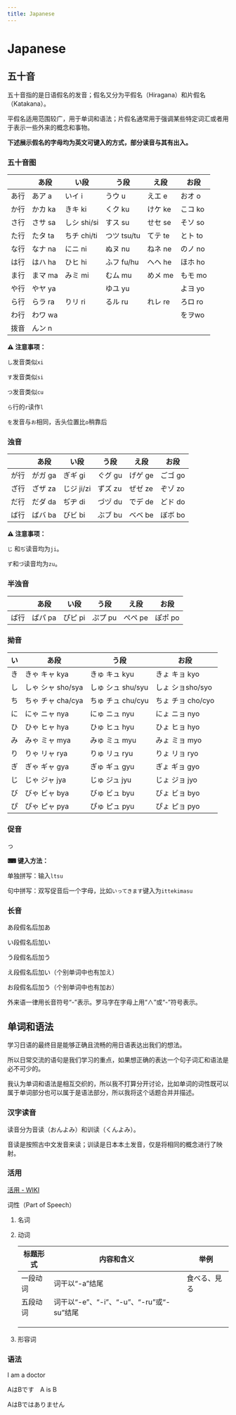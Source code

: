 ```yaml
---
title: Japanese
---
```


# Japanese



## 五十音

五十音指的是日语假名的发音；假名又分为平假名（Hiragana）和片假名（Katakana）。

平假名适用范围较广，用于单词和语法；片假名通常用于强调某些特定词汇或者用于表示一些外来的概念和事物。

**下述展示假名的字母均为英文可键入的方式，部分读音与其有出入。**

### 五十音图

|      | あ段    | い段        | う段        | え段    | お段    |
| ---- | ------- | ----------- | ----------- | ------- | ------- |
| あ行 | あア a  | いイ i      | うウ u      | えエ e  | おオ o  |
| か行 | かカ ka | きキ ki     | くク ku     | けケ ke | こコ ko |
| さ行 | さサ sa | しシ shi/si | すス su     | せセ se | そソ so |
| た行 | たタ ta | ちチ chi/ti | つツ tsu/tu | てテ te | とト to |
| な行 | なナ na | にニ ni     | ぬヌ nu     | ねネ ne | のノ no |
| は行 | はハ ha | ひヒ hi     | ふフ fu/hu  | へヘ he | ほホ ho |
| ま行 | まマ ma | みミ mi     | むム mu     | めメ me | もモ mo |
| や行 | やヤ ya |             | ゆユ yu     |         | よヨ yo |
| ら行 | らラ ra | りリ ri     | るル ru     | れレ re | ろロ ro |
| わ行 | わワ wa |             |             |         | をヲwo  |
| 拨音 | んン n  |             |             |         |         |

**⚠ 注意事项：**

`し`发音类似`xi`

`す`发音类似`si`

`つ`发音类似`cu`

`ら`行的`r`读作`l`

`を`发音与`お`相同，舌头位置比`o`稍靠后

### 浊音

|      | あ段    | い段       | う段    | え段    | お段    |
| ---- | ------- | ---------- | ------- | ------- | ------- |
| が行 | がガ ga | ぎギ gi    | ぐグ gu | げゲ ge | ごゴ go |
| ざ行 | ざザ za | じジ ji/zi | ずズ zu | ぜゼ ze | ぞゾ zo |
| だ行 | だダ da | ぢヂ di    | づヅ du | でデ de | どド do |
| ば行 | ばバ ba | びビ bi    | ぶブ bu | べベ be | ぼボ bo |

**⚠ 注意事项：**

`じ` 和`ぢ`读音均为`ji`。

`ず`和`づ`读音均为`zu`。

### 半浊音

|      | あ段    | い段    | う段    | え段    | お段    |
| ---- | ------- | ------- | ------- | ------- | ------- |
| ぱ行 | ぱパ pa | ぴピ pi | ぷプ pu | ぺペ pe | ぽポ po |

### 拗音

| い   | あ段              | う段              | お段              |
| ---- | ----------------- | ----------------- | ----------------- |
| き   | きゃ キャ kya     | きゅ キュ kyu     | きょ キョ kyo     |
| し   | しゃ シャ sho/sya | しゅ シュ shu/syu | しょ ショsho/syo  |
| ち   | ちゃ チャ cha/cya | ちゅ チュ chu/cyu | ちょ チョ cho/cyo |
| に   | にゃ ニャ nya     | にゅ ニュ nyu     | にょ ニョ nyo     |
| ひ   | ひゃ ヒャ hya     | ひゅ ヒュ hyu     | ひょ ヒョ hyo     |
| み   | みゃ ミャ mya     | みゅ ミュ myu     | みょ ミョ myo     |
| り   | りゃ リャ rya     | りゅ リュ ryu     | りょ リョ ryo     |
| ぎ   | ぎゃ ギャ gya     | ぎゅ ギュ gyu     | ぎょ ギョ gyo     |
| じ   | じゃ ジャ jya     | じゅ ジュ jyu     | じょ ジョ jyo     |
| び   | びゃ ビャ bya     | びゅ ビュ byu     | びょ ビョ byo     |
| ぴ   | ぴゃ ピャ pya     | ぴゅ ピュ pyu     | ぴょ ピョ pyo     |

### 促音

っ

**⌨ 键入方法：**

单独拼写：输入`ltsu`

句中拼写：双写促音后一个字母，比如`いってきます`键入为`ittekimasu`

### 长音

あ段假名后加あ

い段假名后加い

う段假名后加う

え段假名后加い（个别单词中也有加え）

お段假名后加う（个别单词中也有加お）

外来语一律用长音符号“-”表示。罗马字在字母上用“∧”或“-”符号表示。

## 单词和语法

学习日语的最终目是能够正确且流畅的用日语表达出我们的想法。

所以日常交流的语句是我们学习的重点，如果想正确的表达一个句子词汇和语法是必不可少的。

我认为单词和语法是相互交织的，所以我不打算分开讨论，比如单词的词性既可以属于单词部分也可以属于是语法部分，所以我将这个话题合并并描述。

### 汉字读音

读音分为音读（おんよみ）和训读（くんよみ）。

音读是按照古中文发音来读；训读是日本本土发音，仅是将相同的概念进行了映射。

### 活用

[活用 - WIKI](https://zh.wikipedia.org/wiki/%E6%B4%BB%E7%94%A8_(%E6%97%A5%E8%AA%9E))

词性（Part of Speech）

1. 名词

2. 动词

   | 标题形式 | 内容和含义                               | 举例         |
   | -------- | ---------------------------------------- | ------------ |
   | 一段动词 | 词干以“-a”结尾                           | 食べる、見る |
   | 五段动词 | 词干以“-e”、“-i”、“-u”、“-ru”或“-su”结尾 |              |
   |          |                                          |              |
   |          |                                          |              |
   |          |                                          |              |

   

1. 形容词

### 语法

I am a doctor

AはBです　A is B

AはBではありません


